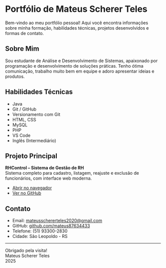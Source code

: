 # Portfólio de Mateus Scherer Teles

Bem-vindo ao meu portfólio pessoal! Aqui você encontra informações sobre minha formação, habilidades técnicas, projetos desenvolvidos e formas de contato.

## Sobre Mim

Sou estudante de Análise e Desenvolvimento de Sistemas, apaixonado por programação e desenvolvimento de soluções práticas. Tenho ótima comunicação, trabalho muito bem em equipe e adoro apresentar ideias e produtos.

## Habilidades Técnicas

- Java
- Git / GitHub
- Versionamento com Git
- HTML, CSS
- MySQL
- PHP
- VS Code
- Inglês (Intermediário)

## Projeto Principal

**RHControl – Sistema de Gestão de RH**  
Sistema completo para cadastro, listagem, reajuste e exclusão de funcionários, com interface web moderna.

- [Abrir no navegador](https://mateus-scherer.github.io/Gerstor-de-RH-/)
- [Ver no GitHub](https://github.com/Mateus-Scherer/Gerstor-de-RH-)

## Contato

- Email: mateusschererteles2020@gmail.com  
- GitHub: [github.com/mateus87634433](https://github.com/mateus87634433)  
- Telefone: (51) 93300-2830  
- Cidade: São Leopoldo - RS

---

Obrigado pela visita!  
Mateus Scherer Teles  
2025
